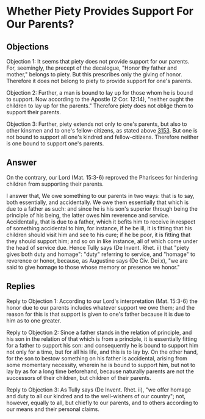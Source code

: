 # Whether Piety Provides Support For Our Parents?

## Objections

Objection 1: It seems that piety does not provide support for our parents. For, seemingly, the precept of the decalogue, "Honor thy father and mother," belongs to piety. But this prescribes only the giving of honor. Therefore it does not belong to piety to provide support for one's parents.

Objection 2: Further, a man is bound to lay up for those whom he is bound to support. Now according to the Apostle (2 Cor. 12:14), "neither ought the children to lay up for the parents." Therefore piety does not oblige them to support their parents.

Objection 3: Further, piety extends not only to one's parents, but also to other kinsmen and to one's fellow-citizens, as stated above [3153](A[1]). But one is not bound to support all one's kindred and fellow-citizens. Therefore neither is one bound to support one's parents.

## Answer

On the contrary, our Lord (Mat. 15:3-6) reproved the Pharisees for hindering children from supporting their parents.

I answer that, We owe something to our parents in two ways: that is to say, both essentially, and accidentally. We owe them essentially that which is due to a father as such: and since he is his son's superior through being the principle of his being, the latter owes him reverence and service. Accidentally, that is due to a father, which it befits him to receive in respect of something accidental to him, for instance, if he be ill, it is fitting that his children should visit him and see to his cure; if he be poor, it is fitting that they should support him; and so on in like instance, all of which come under the head of service due. Hence Tully says (De Invent. Rhet. ii) that "piety gives both duty and homage": "duty" referring to service, and "homage" to reverence or honor, because, as Augustine says (De Civ. Dei x), "we are said to give homage to those whose memory or presence we honor."

## Replies

Reply to Objection 1: According to our Lord's interpretation (Mat. 15:3-6) the honor due to our parents includes whatever support we owe them; and the reason for this is that support is given to one's father because it is due to him as to one greater.

Reply to Objection 2: Since a father stands in the relation of principle, and his son in the relation of that which is from a principle, it is essentially fitting for a father to support his son: and consequently he is bound to support him not only for a time, but for all his life, and this is to lay by. On the other hand, for the son to bestow something on his father is accidental, arising from some momentary necessity, wherein he is bound to support him, but not to lay by as for a long time beforehand, because naturally parents are not the successors of their children, but children of their parents.

Reply to Objection 3: As Tully says (De Invent. Rhet. ii), "we offer homage and duty to all our kindred and to the well-wishers of our country"; not, however, equally to all, but chiefly to our parents, and to others according to our means and their personal claims.